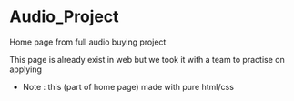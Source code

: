 # Audio_Project
Home page from full audio buying project

This page is already exist in web but we took it with a team to practise on applying

* Note : this (part of home page) made with pure html/css
